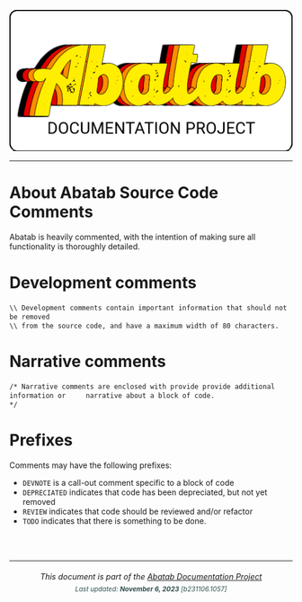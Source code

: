 <div align="center">

![](../../.github/resources/images/logos/abatab-documentation-project-logo.png)

</div>

***

# About Abatab Source Code Comments

Abatab is heavily commented, with the intention of making sure all functionality is thoroughly detailed.

# Development comments

```text
\\ Development comments contain important information that should not be removed
\\ from the source code, and have a maximum width of 80 characters.
```

# Narrative comments

```text
/* Narrative comments are enclosed with provide provide additional information or     narrative about a block of code.
*/
```

# Prefixes

Comments may have the following prefixes:

- `DEVNOTE` is a call-out comment specific to a block of code
- `DEPRECIATED` indicates that code has been depreciated, but not yet removed
- `REVIEW` indicates that code should be reviewed and/or refactor
- `TODO` indicates that there is something to be done.

<br>
<br>

***

<div align="center">
	<h6>
		This document is part of the <a href="https://spectrum-health-systems.github.io/Abatab-Documentation-Project/">Abatab Documentation Project</a>
		<br>
		<sub style="color:DarkSlateGrey;">
			Last updated: <b>November 6, 2023</b> [b231106.1057]
		</sub>
	</h6>
</div>